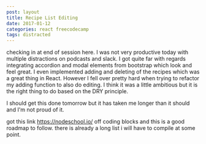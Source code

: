 ```yaml
---
post: layout
title: Recipe List Editing
date: 2017-01-12
categories: react freecodecamp
tags: distracted
---
```


checking in at end of session here. I was not very productive today with multiple distractions on podcasts and slack. I got quite far with regards integrating accordion and modal elements from bootstrap which look and feel great. I even implemented adding and deleting of the recipes which was a great thing in React. However I fell over pretty hard when trying to refactor my adding function to also do editing. I think it was a little ambitious but it is the right thing to do based on the DRY principle.

I should get this done tomorrow but it has taken me longer than it should and I'm not proud of it.


got this link <https://nodeschool.io/> off coding blocks and this is a good roadmap to follow. there is already a long list i will have to compile at some point.
